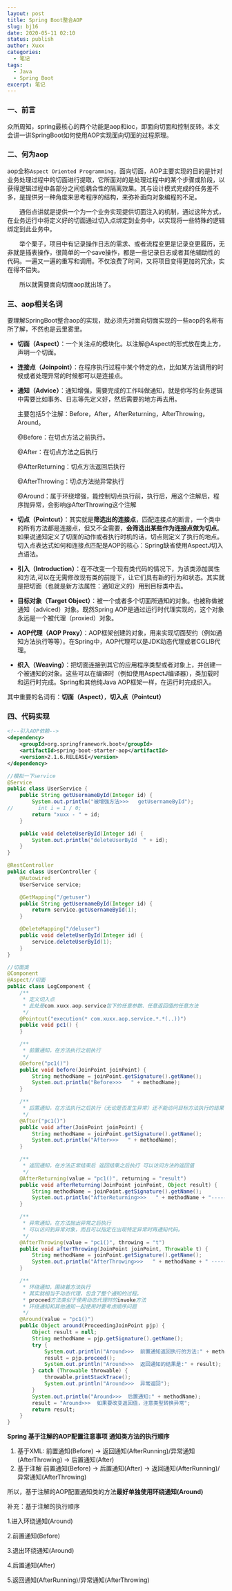 ```yaml
---
layout: post
title: Spring Boot整合AOP
slug: bj16
date: 2020-05-11 02:10
status: publish
author: Xuxx
categories: 
  - 笔记
tags: 
  - Java
  - Spring Boot
excerpt: 笔记
---
```


### 一、前言

众所周知，spring最核心的两个功能是aop和ioc，即面向切面和控制反转。本文会讲一讲SpringBoot如何使用AOP实现面向切面的过程原理。

### 二、何为aop

 aop全称`Aspect Oriented Programming`，面向切面，AOP主要实现的目的是针对业务处理过程中的切面进行提取，它所面对的是处理过程中的某个步骤或阶段，以获得逻辑过程中各部分之间低耦合性的隔离效果。其与设计模式完成的任务差不多，是提供另一种角度来思考程序的结构，来弥补面向对象编程的不足。

　　通俗点讲就是提供一个为一个业务实现提供切面注入的机制，通过这种方式，在业务运行中将定义好的切面通过切入点绑定到业务中，以实现将一些特殊的逻辑绑定到此业务中。

　　举个栗子，项目中有记录操作日志的需求、或者流程变更是记录变更履历，无非就是插表操作，很简单的一个save操作，都是一些记录日志或者其他辅助性的代码。一遍又一遍的重写和调用。不仅浪费了时间，又将项目变得更加的冗余，实在得不偿失。

　　所以就需要面向切面aop就出场了。

### 三、aop相关名词

 要理解SpringBoot整合aop的实现，就必须先对面向切面实现的一些aop的名称有所了解，不然也是云里雾里。

- **切面（Aspect）**：一个关注点的模块化。以注解@Aspect的形式放在类上方，声明一个切面。

- **连接点（Joinpoint）**：在程序执行过程中某个特定的点，比如某方法调用的时候或者处理异常的时候都可以是连接点。

- **通知（Advice）**：通知增强，需要完成的工作叫做通知，就是你写的业务逻辑中需要比如事务、日志等先定义好，然后需要的地方再去用。

  主要包括5个注解：Before，After，AfterReturning，AfterThrowing，Around。

  @Before：在切点方法之前执行。

  @After：在切点方法之后执行

  @AfterReturning：切点方法返回后执行

  @AfterThrowing：切点方法抛异常执行

  @Around：属于环绕增强，能控制切点执行前，执行后，用这个注解后，程序抛异常，会影响@AfterThrowing这个注解

- **切点（Pointcut）**：其实就是**筛选出的连接点**，匹配连接点的断言，一个类中的所有方法都是连接点，但又不全需要，**会筛选出某些作为连接点做为切点**。如果说通知定义了切面的动作或者执行时机的话，切点则定义了执行的地点。切入点表达式如何和连接点匹配是AOP的核心：Spring缺省使用AspectJ切入点语法。

- **引入（Introduction）**：在不改变一个现有类代码的情况下，为该类添加属性和方法,可以在无需修改现有类的前提下，让它们具有新的行为和状态。其实就是把切面（也就是新方法属性：通知定义的）用到目标类中去。

- **目标对象（Target Object）**：被一个或者多个切面所通知的对象。也被称做被通知（adviced）对象。既然Spring AOP是通过运行时代理实现的，这个对象永远是一个被代理（proxied）对象。

- **AOP代理（AOP Proxy）**：AOP框架创建的对象，用来实现切面契约（例如通知方法执行等等）。在Spring中，AOP代理可以是JDK动态代理或者CGLIB代理。

- **织入（Weaving）**：把切面连接到其它的应用程序类型或者对象上，并创建一个被通知的对象。这些可以在编译时（例如使用AspectJ编译器），类加载时和运行时完成。Spring和其他纯Java AOP框架一样，在运行时完成织入。

 其中重要的名词有：**切面（Aspect）**，**切入点（Pointcut）**

### 四、代码实现

```xml
<!--引入AOP依赖-->
<dependency>
	<groupId>org.springframework.boot</groupId>
	<artifactId>spring-boot-starter-aop</artifactId>
	<version>2.1.6.RELEASE</version>
</dependency>
```

```java
//模拟一下service
@Service
public class UserService {
    public String getUsernameById(Integer id) {
        System.out.println("被增强方法>>>   getUsernameById");
//        int i = 1 / 0;
        return "xuxx - " + id;
    }

    public void deleteUserById(Integer id) {
        System.out.println("deleteUserById  " + id);
    }
}
```

```java
@RestController
public class UserController {
    @Autowired
    UserService service;

    @GetMapping("/getuser")
    public String getUsernameById(Integer id) {
        return service.getUsernameById(1);
    }

    @DeleteMapping("/deluser")
    public void deleteUserById(Integer id) {
        service.deleteUserById(1);
    }
}
```

```java
//切面类
@Component
@Aspect//切面
public class LogComponent {
    /**
     * 定义切入点
     * 此处是com.xuxx.aop.service包下的任意参数、任意返回值的任意方法
     */
    @Pointcut("execution(* com.xuxx.aop.service.*.*(..))")
    public void pc1() {
    }

    /**
     * 前置通知，在方法执行之前执行
     */
    @Before("pc1()")
    public void before(JoinPoint joinPoint) {
        String methodName = joinPoint.getSignature().getName();
        System.out.println("Before>>>   " + methodName);
    }

    /**
     * 后置通知，在方法执行之后执行（无论是否发生异常）还不能访问目标方法执行的结果
     */
    @After("pc1()")
    public void after(JoinPoint joinPoint) {
        String methodName = joinPoint.getSignature().getName();
        System.out.println("After>>>   " + methodName);
    }

    /**
     * 返回通知，在方法正常结束后 返回结果之后执行 可以访问方法的返回值
     */
    @AfterReturning(value = "pc1()", returning = "result")
    public void afterReturning(JoinPoint joinPoint, Object result) {
        String methodName = joinPoint.getSignature().getName();
        System.out.println("AfterReturning>>>   " + methodName + "-----result>>>" + result);
    }

    /**
     * 异常通知，在方法抛出异常之后执行
     * 可以访问到异常对象，而且可以指定在出现特定异常时再通知代码。
     */
    @AfterThrowing(value = "pc1()", throwing = "t")
    public void afterThrowing(JoinPoint joinPoint, Throwable t) {
        String methodName = joinPoint.getSignature().getName();
        System.out.println("AfterThrowing>>>   " + methodName + " -----Throwable>>>   " + t.getMessage());
    }

    /**
     * 环绕通知，围绕着方法执行
     * 其实就相当于动态代理，包含了整个通知的过程。
     * proceed方法类似于使用动态代理时的invoke方法
     * 环绕通知和其他通知一起使用时要考虑顺序问题
     */
    @Around(value = "pc1()")
    public Object around(ProceedingJoinPoint pjp) {
        Object result = null;
        String methodName = pjp.getSignature().getName();
        try {
            System.out.println("Around>>>  前置通知返回执行的方法:" + methodName + " --- 方法参数:" + Arrays.asList(pjp.getArgs()));
            result = pjp.proceed();
            System.out.println("Around>>>  返回通知的结果是:" + result);
        } catch (Throwable throwable) {
            throwable.printStackTrace();
            System.out.println("Around>>>  异常返回");
        }
        System.out.println("Around>>>  后置通知:" + methodName);
        result = "Around>>>  如果要改变返回值，注意类型转换异常";
        return result;
    }
}
```

**Spring 基于注解的AOP配置注意事项**
**通知类方法的执行顺序**

1. 基于XML:
   前置通知(Before) → 返回通知(AfterRunning)/异常通知(AfterThrowing) → 后置通知(After)
2. 基于注解
   前置通知(Before) → 后置通知(After) → 返回通知(AfterRunning)/异常通知(AfterThrowing)

所以，基于注解的AOP配置通知类的方法**最好单独使用环绕通知(Around)**

补充：基于注解的执行顺序

1.进入环绕通知(Around)

2.前置通知(Before) 

3.退出环绕通知(Around)

4.后置通知(After)

5.返回通知(AfterRunning)/异常通知(AfterThrowing)

